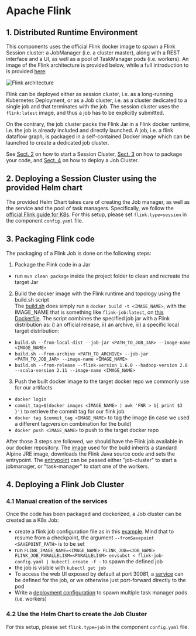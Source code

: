 # Apache Flink

## 1. Distributed Runtime Environment

This components uses the official Flink docker image to spawn a Flink Session cluster: a JobManager (i.e. a cluster master), along with a REST interface and a UI, as well as a pool of TaskManager pods (i.e. workers).
An image of the Flink architecture is provided below, while a full introduction to is provided [here](https://ci.apache.org/projects/flink/flink-docs-release-1.7/concepts/runtime.html):

![Flink architecture](https://ci.apache.org/projects/flink/flink-docs-release-1.7/fig/processes.svg)

Flink can be deployed either as session cluster, i.e. as a long-running Kubernetes Deployment, or as a Job cluster, i.e. as a cluster dedicated to a single job and that terminates with the job.
The session cluster uses the `flink:latest` image, and thus a job has to be explicitly submitted. 

On the contrary, the job cluster packs the Flink Jar in a Flink docker runtime, i.e. the job is already included and directly launched.
A job, i.e. a flink dataflow graph, is packaged in a self-contained Docker image which can be launched to create a dedicated job cluster.

See [Sect. 2](#2-deploying-a-session-cluster-using-the-provided-helm-chart) on how to start a Session Cluster, [Sect. 3](#3-packaging-flink-code) on how to package your code, and [Sect. 4](#4-deploying-a-flink-job-cluster) on how to deploy a Job Cluster.

## 2. Deploying a Session Cluster using the provided Helm chart  
The provided Helm Chart takes care of creating the Job manager, as well as the service and the pool of task managers.
Specifically, we follow the [official Flink guide for K8s](https://ci.apache.org/projects/flink/flink-docs-stable/ops/deployment/kubernetes.html#session-cluster-resource-definitions). For this setup, please set `flink.type=session` in the component `config.yaml` file.

## 3. Packaging Flink code  
The packaging of a Flink Job is done on the following steps:  
1. Package the Flink code in a Jar  
  * run `mvn clean package` inside the project folder to clean and recreate the target Jar
2. Build the docker image with the Flink runtime and topology using the build.sh script  
The [build.sh](https://github.com/apache/flink/blob/master/flink-container/docker/build.sh) does simply run a `docker build -t <IMAGE_NAME>`, with the IMAGE_NAME that is something like `flink-job:latest`, on [this Dockerfile](https://github.com/apache/flink/blob/master/flink-container/docker/Dockerfile). 
The script combines the specified job jar with a Flink distribution as: i) an official release, ii) an archive, iii) a specific local target distribution:  
  * `build.sh --from-local-dist --job-jar <PATH_TO_JOB_JAR> --image-name <IMAGE_NAME>`
  * `build.sh --from-archive <PATH_TO_ARCHIVE> --job-jar <PATH_TO_JOB_JAR> --image-name <IMAGE_NAME>`
  * `build.sh --from-release --flink-version 1.6.0 --hadoop-version 2.8 --scala-version 2.11 --image-name <IMAGE_NAME>`
3. Push the built docker image to the target docker repo we commonly use for our artifacts  
  * `docker login`
  * `commit_tag=$(docker images <IMAGE_NAME> | awk 'FNR > 1{ print $3 }')` to retrieve the commit tag for our flink job
  * `docker tag $commit_tag <IMAGE_NAME>` to tag the image (in case we used a different tag:version combination for the build)
  * `docker push <IMAGE_NAME>` to push to the target docker repo

After those 3 steps are followed, we should have the Flink job available in our docker repository.
The [image](https://github.com/apache/flink/blob/master/flink-container/docker/Dockerfile) used for the build inherits a standard Alpine JRE image, downloads the Flink Java source code and sets the entrypoint. The [entrypoint](https://github.com/apache/flink/blob/master/flink-container/docker/docker-entrypoint.sh) can be passed either "job-cluster" to start a jobmanager, or "task-manager" to start one of the workers.

## 4. Deploying a Flink Job Cluster  
### 4.1 Manual creation of the services
Once the code has been packaged and dockerized, a Job cluster can be created as a K8s Job:
  * create a flink job configuration file as in this [example](https://github.com/apache/flink/blob/master/flink-container/kubernetes/job-cluster-job.yaml.template). Mind that to resume from a checkpoint, the argument `--fromSavepoint <SAVEPOINT_PATH>` is to be set  
  * run `FLINK_IMAGE_NAME=<IMAGE_NAME> FLINK_JOB=<JOB_NAME> FLINK_JOB_PARALLELISM=<PARALLELISM> envsubst < flink-job-config.yaml | kubectl create -f -` to spawn the defined job  
  * the job is visible with `kubectl get job`
  * To access the web UI exposed by default at port 30081, a [service](https://github.com/apache/flink/blob/master/flink-container/kubernetes/job-cluster-service.yaml) can be defined for the job, or we otherwise just port-forward directly to the pod
  * Write a [deployment configuration](https://github.com/apache/flink/blob/master/flink-container/kubernetes/task-manager-deployment.yaml.template) to spawn multiple task manager pods (i.e. workers)

### 4.2 Use the Helm Chart to create the Job Cluster
For this setup, please set `flink.type=job` in the component `config.yaml` file.
